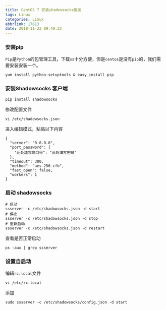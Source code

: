 ```yaml
---
title: CentOS 7 安装shadowsocks服务
tags: Linux
categories: Linux
abbrlink: 17613
date: 2018-11-23 09:49:23
---
```


### 安装pip
`Pip`是`Python`的包管理工具，下载`ss`十分方便，但是`centos`是没有`pip`的，我们需要安装安装一个。
```
yum install python-setuptools & easy_install pip
```
<!-- more -->
### 安装Shadowsocks 客户端
```
pip install shadowsocks
```
修改配置文件
```
vi /etc/shadowsocks.json
```
进入编辑模式，粘贴以下内容
```
{
  "server": "0.0.0.0",
  "port_password": {
    "此处填写端口号": "此处填写密码"
  },
  "timeout": 300,
  "method": "aes-256-cfb",
  "fast_open": false,
  "workers": 1
}
```
### 启动 shadowsocks
```
# 启动
ssserver -c /etc/shadowsocks.json -d start
# 停止
ssserver -c /etc/shadowsocks.json -d stop
# 重新启动
ssserver -c /etc/shadowsocks.json -d restart
```
查看是否正常启动
```
ps -aux | grep ssserver
```
### 设置自启动
编辑`rc.local`文件
```
vi /etc/rc.local
```
添加
```
sudo ssserver -c /etc/shadowsocks/config.json -d start
```